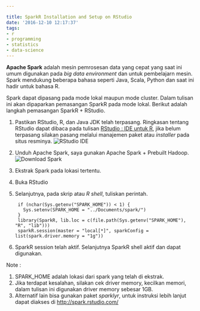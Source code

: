 ```yaml
---

title: SparkR Installation and Setup on RStudio
date: '2016-12-10 12:17:37'
tags:
- r
- programming
- statistics
- data-science
---
```


**Apache Spark** adalah mesin pemrosesan data yang cepat yang saat ini umum digunakan pada *big data environment* dan untuk pembelajarn mesin. Spark mendukung beberapa bahasa seperti Java, Scala, Python dan saat ini hadir untuk bahasa R.

Spark dapat dipasang pada mode lokal maupun mode cluster. Dalam tulisan ini akan dipaparkan pemasangan SparkR pada mode lokal. Berikut adalah langkah pemasangan SparkR + RStudio.

1. Pastikan RStudio, R, dan Java JDK telah terpasang. Ringkasan tentang RStudio dapat dibaca pada tulisan [RStudio : IDE untuk R](https://rizkidoank.com/2016/06/11/rstudio-ide-untuk-r/), jika belum terpasang silakan pasang melalui manajemen paket atau *installer* pada situs resminya. ![RStudio IDE](https://rizkidoank.sgp1.digitaloceanspaces.com/rizkidoank/images/2016/12/rstudio-ide.PNG)

2. Unduh Apache Spark, saya gunakan Apache Spark + Prebuilt Hadoop. ![Download Spark](https://rizkidoank.sgp1.digitaloceanspaces.com/rizkidoank/images/2016/12/spark-download.PNG)
3. Ekstrak Spark pada lokasi tertentu.
4. Buka RStudio
5. Selanjutnya, pada skrip atau *R shell*, tuliskan perintah.

        if (nchar(Sys.getenv("SPARK_HOME")) < 1) {
          Sys.setenv(SPARK_HOME = "../Documents/spark/")
        }
        library(SparkR, lib.loc = c(file.path(Sys.getenv("SPARK_HOME"), "R", "lib")))
        sparkR.session(master = "local[*]", sparkConfig = list(spark.driver.memory = "1g"))
6. SparkR session telah aktif. Selanjutnya SparkR shell aktif dan dapat digunakan.

Note :

1. SPARK_HOME adalah lokasi dari spark yang telah di ekstrak.
2. Jika terdapat kesalahan, silakan cek driver memory, kecilkan memori, dalam tulisan ini digunakan driver memory sebesar 1GB.
3. Alternatif lain bisa gunakan paket *sparklyr*, untuk instruksi lebih lanjut dapat diakses di http://spark.rstudio.com/